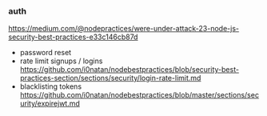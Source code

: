 ### auth

https://medium.com/@nodepractices/were-under-attack-23-node-js-security-best-practices-e33c146cb87d

- password reset
- rate limit signups / logins https://github.com/i0natan/nodebestpractices/blob/security-best-practices-section/sections/security/login-rate-limit.md
- blacklisting tokens https://github.com/i0natan/nodebestpractices/blob/master/sections/security/expirejwt.md